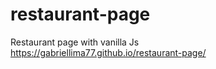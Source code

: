 # restaurant-page
Restaurant page with vanilla Js <br>
https://gabriellima77.github.io/restaurant-page/

